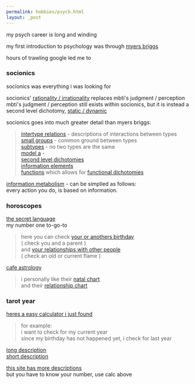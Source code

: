 ```yaml
---
permalink: hobbies/psych.html
layout: _post
---
```

            
my psych career is long and winding

my first introduction to psychology was through [myers briggs](https://en.wikipedia.org/wiki/Myers%E2%80%93Briggs_Type_Indicator)

<!-- 
growing up, 
the idea of &#39;everyone is equal&#39; was understood as &#39;everyone is the same&#39;
myers briggs gave me a framework to differentiate people&#39;s reactions

myers briggs ended up being very basic
it didnt give me the depth that i was seeing

i would spend hours trawling google
typing in different search terms for interactions i was seeing

the jungian dichotomies ala myers briggs are as follows
introversion / extraversion
sensing / intuition
thinking / feeling
judgment / perception

jung dichotomy

sharing jungian base
 -->

hours of trawling google led me to

### socionics

socionics was everything i was looking for

socionics' [rationality / irrationality](https://www.wikisocion.org/en/index.php?title=Rationality_and_irrationality#Typical_characteristics) replaces mbti's judgment / perception  
mbti's judgment / perception still exists within socionics, but it is instead a second level dichotomy, [static / dynamic](https://www.wikisocion.org/en/index.php?title=Static_and_dynamic#Typical_characteristics)

<!-- this change made huge changes
mbti's judgment / perception determines what your extraverted function is
i never quite got this / it never made sense
socionics in turn explains it well
judgment / perception exists in socionics
but it is a second level dichotomy,  -->

socionics goes into much greater detail than myers briggs:

> [intertype relations](https://www.wikisocion.org/en/index.php?title=Intertype_relations) - descriptions of interactions between types  
> [small groups](https://www.wikisocion.org/en/index.php?title=Small_groups) - common ground between types  
> [subtypes](https://www.wikisocion.org/en/index.php?title=Subtypes) - no two types are the same  
> [model a](https://www.wikisocion.org/en/index.php?title=Model_A) -  
> [second level dichotomies](https://www.wikisocion.org/en/index.php?title=Reinin_dichotomies)  
> [information elements](https://www.wikisocion.org/en/index.php?title=Information_elements)  
> [functions](https://www.wikisocion.org/en/index.php?title=Functions) which allows for [functional dichotomies](https://www.wikisocion.org/en/index.php?title=Function_dichotomies)

<!-- male female differentiations -->

[information metabolism](https://www.wikisocion.org/en/index.php?title=Information_Metabolism) - can be simplied as follows:  
every action you do, is based on information.

### horoscopes

[the secret language](https://www.thesecretlanguage.com/today/)  
my number one to-go-to

> here you can check [your or anothers birthday](https://www.thesecretlanguage.com/check/birthdate/)  
> ( check you and a parent )  
> and [your relationships with other people](https://www.thesecretlanguage.com/check/relationship/)  
> ( check an old or current flame )

[cafe astrology](https://astro.cafeastrology.com/)

> i personally like their [natal chart](https://astro.cafeastrology.com/cgi-bin/astro/natal)  
> and their [relationship chart](https://astro.cafeastrology.com/cgi-bin/astro/comp2f)

### tarot year

[heres a easy calculator i just found](https://www.tarotschool.com/Calculator.html)

> for example:  
> i want to check for my current year  
> since my birthday has not happened yet, i check for last year

[long description](https://accessnewage.com/articles/Tarot/lottar2.htm)  
[short description](https://www.cosmictarot.co.uk/discover-your-personal-year-card/)

[this site has more descriptions](https://thetarotroom.com/tarot-growth-cards/)  
but you have to know your number, use calc above


